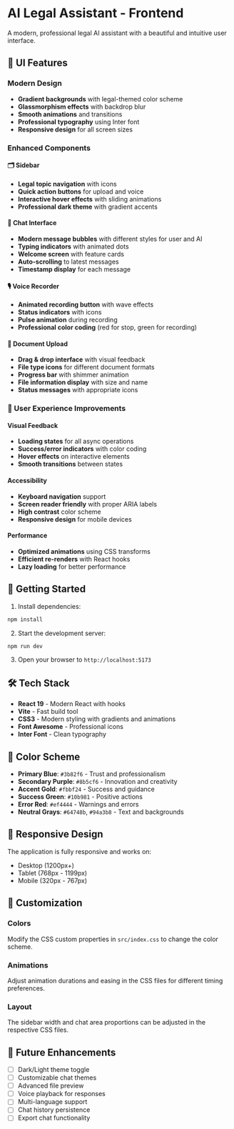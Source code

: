 # AI Legal Assistant - Frontend

A modern, professional legal AI assistant with a beautiful and intuitive user interface.

## 🎨 UI Features

### Modern Design
- **Gradient backgrounds** with legal-themed color scheme
- **Glassmorphism effects** with backdrop blur
- **Smooth animations** and transitions
- **Professional typography** using Inter font
- **Responsive design** for all screen sizes

### Enhanced Components

#### 🗂️ Sidebar
- **Legal topic navigation** with icons
- **Quick action buttons** for upload and voice
- **Interactive hover effects** with sliding animations
- **Professional dark theme** with gradient accents

#### 💬 Chat Interface
- **Modern message bubbles** with different styles for user and AI
- **Typing indicators** with animated dots
- **Welcome screen** with feature cards
- **Auto-scrolling** to latest messages
- **Timestamp display** for each message

#### 🎙️ Voice Recorder
- **Animated recording button** with wave effects
- **Status indicators** with icons
- **Pulse animation** during recording
- **Professional color coding** (red for stop, green for recording)

#### 📄 Document Upload
- **Drag & drop interface** with visual feedback
- **File type icons** for different document formats
- **Progress bar** with shimmer animation
- **File information display** with size and name
- **Status messages** with appropriate icons

### 🎯 User Experience Improvements

#### Visual Feedback
- **Loading states** for all async operations
- **Success/error indicators** with color coding
- **Hover effects** on interactive elements
- **Smooth transitions** between states

#### Accessibility
- **Keyboard navigation** support
- **Screen reader friendly** with proper ARIA labels
- **High contrast** color scheme
- **Responsive design** for mobile devices

#### Performance
- **Optimized animations** using CSS transforms
- **Efficient re-renders** with React hooks
- **Lazy loading** for better performance

## 🚀 Getting Started

1. Install dependencies:
```bash
npm install
```

2. Start the development server:
```bash
npm run dev
```

3. Open your browser to `http://localhost:5173`

## 🛠️ Tech Stack

- **React 19** - Modern React with hooks
- **Vite** - Fast build tool
- **CSS3** - Modern styling with gradients and animations
- **Font Awesome** - Professional icons
- **Inter Font** - Clean typography

## 🎨 Color Scheme

- **Primary Blue**: `#3b82f6` - Trust and professionalism
- **Secondary Purple**: `#8b5cf6` - Innovation and creativity
- **Accent Gold**: `#fbbf24` - Success and guidance
- **Success Green**: `#10b981` - Positive actions
- **Error Red**: `#ef4444` - Warnings and errors
- **Neutral Grays**: `#64748b`, `#94a3b8` - Text and backgrounds

## 📱 Responsive Design

The application is fully responsive and works on:
- Desktop (1200px+)
- Tablet (768px - 1199px)
- Mobile (320px - 767px)

## 🔧 Customization

### Colors
Modify the CSS custom properties in `src/index.css` to change the color scheme.

### Animations
Adjust animation durations and easing in the CSS files for different timing preferences.

### Layout
The sidebar width and chat area proportions can be adjusted in the respective CSS files.

## 🎯 Future Enhancements

- [ ] Dark/Light theme toggle
- [ ] Customizable chat themes
- [ ] Advanced file preview
- [ ] Voice playback for responses
- [ ] Multi-language support
- [ ] Chat history persistence
- [ ] Export chat functionality
